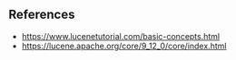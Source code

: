 ## References

- https://www.lucenetutorial.com/basic-concepts.html
- https://lucene.apache.org/core/9_12_0/core/index.html